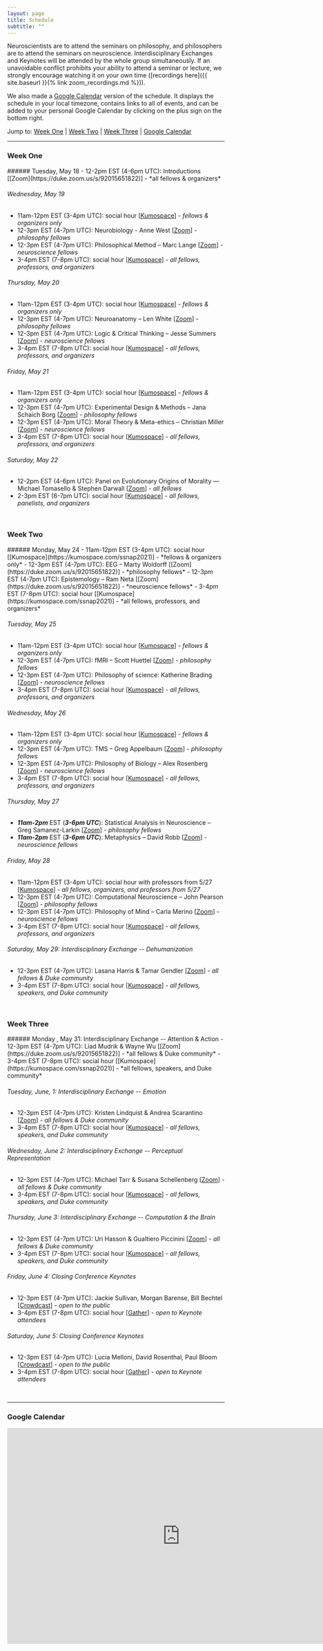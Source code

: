 ```yaml
---
layout: page
title: Schedule
subtitle: ""
---
```

Neuroscientists are to attend the seminars on philosophy, and philosophers are to attend the seminars on neuroscience. Interdisciplinary Exchanges and Keynotes will be attended by the whole group simultaneously. If an unavoidable conflict prohibits your ability to attend a seminar or lecture, we strongly encourage watching it on your own time ([recordings here]({{ site.baseurl }}{% link zoom_recordings.md %})).

We also made a [Google Calendar](#google-calendar) version of the schedule. It displays the schedule in your local timezone, contains links to all of events, and can be added to your personal Google Calendar by clicking on the plus sign on the bottom right.

Jump to: [Week One](#week-one) \| [Week Two](#week-two) \| [Week Three](#week-three) \| [Google Calendar](#google-calendar)

---
### Week One
<p></p>
###### Tuesday, May 18
  - 12-2pm EST (4-6pm UTC): Introductions [[Zoom](https://duke.zoom.us/s/92015651822)] - *all fellows & organizers*

###### Wednesday, May 19
  - 11am-12pm EST (3-4pm UTC): social hour [[Kumospace](https://kumospace.com/ssnap2021)] - *fellows & organizers only*
  - 12-3pm EST (4-7pm UTC): Neurobiology - Anne West [[Zoom](https://duke.zoom.us/s/92015651822)] - *philosophy fellows*
  - 12-3pm EST (4-7pm UTC): Philosophical Method – Marc Lange [[Zoom](https://duke.zoom.us/s/92015651822)] - *neuroscience fellows*
  - 3-4pm EST (7-8pm UTC): social hour [[Kumospace](https://kumospace.com/ssnap2021)] - *all fellows, professors, and organizers*

###### Thursday, May 20
  - 11am-12pm EST (3-4pm UTC): social hour [[Kumospace](https://kumospace.com/ssnap2021)] - *fellows & organizers only*
  - 12-3pm EST (4-7pm UTC): Neuroanatomy – Len White [[Zoom](https://duke.zoom.us/s/92015651822)] - *philosophy fellows*
  - 12-3pm EST (4-7pm UTC): Logic & Critical Thinking – Jesse Summers [[Zoom](https://duke.zoom.us/s/92015651822)] - *neuroscience fellows*
  - 3-4pm EST (7-8pm UTC): social hour [[Kumospace](https://kumospace.com/ssnap2021)] - *all fellows, professors, and organizers*

###### Friday, May 21
  - 11am-12pm EST (3-4pm UTC): social hour [[Kumospace](https://kumospace.com/ssnap2021)] - *fellows & organizers only*
  - 12-3pm EST (4-7pm UTC): Experimental Design & Methods – Jana Schaich Borg [[Zoom](https://duke.zoom.us/s/92015651822)] - *philosophy fellows*
  - 12-3pm EST (4-7pm UTC): Moral Theory & Meta-ethics – Christian Miller [[Zoom](https://duke.zoom.us/s/92015651822)] - *neuroscience fellows*
  - 3-4pm EST (7-8pm UTC): social hour [[Kumospace](https://kumospace.com/ssnap2021)] - *all fellows, professors, and organizers*

###### Saturday, May 22
  - 12-2pm EST (4-6pm UTC): Panel on Evolutionary Origins of Morality — Michael Tomasello & Stephen Darwall [[Zoom](https://duke.zoom.us/s/92015651822)] - *all fellows*
  - 2-3pm EST (6-7pm UTC): social hour [[Kumospace](https://kumospace.com/ssnap2021)] - *all fellows, panelists, and organizers*

<br>

### Week Two
<p></p>
###### Monday, May 24
  - 11am-12pm EST (3-4pm UTC): social hour [[Kumospace](https://kumospace.com/ssnap2021)] - *fellows & organizers only*
  - 12-3pm EST (4-7pm UTC): EEG – Marty Woldorff [[Zoom](https://duke.zoom.us/s/92015651822)] - *philosophy fellows*
  - 12-3pm EST (4-7pm UTC): Epistemology – Ram Neta [[Zoom](https://duke.zoom.us/s/92015651822)] - *neuroscience fellows*
  - 3-4pm EST (7-8pm UTC): social hour [[Kumospace](https://kumospace.com/ssnap2021)] - *all fellows, professors, and organizers*

###### Tuesday, May 25
  - 11am-12pm EST (3-4pm UTC): social hour [[Kumospace](https://kumospace.com/ssnap2021)] - *fellows & organizers only*
  - 12-3pm EST (4-7pm UTC): fMRI – Scott Huettel [[Zoom](https://duke.zoom.us/s/92015651822)] - *philosophy fellows*
  - 12-3pm EST (4-7pm UTC): Philosophy of science: Katherine Brading [[Zoom](https://duke.zoom.us/s/92015651822)] - *neuroscience fellows*
  - 3-4pm EST (7-8pm UTC): social hour [[Kumospace](https://kumospace.com/ssnap2021)] - *all fellows, professors, and organizers*

###### Wednesday, May 26
  - 11am-12pm EST (3-4pm UTC): social hour [[Kumospace](https://kumospace.com/ssnap2021)] - *fellows & organizers only*
  - 12-3pm EST (4-7pm UTC): TMS – Greg Appelbaum [[Zoom](https://duke.zoom.us/s/92015651822)] - *philosophy fellows*
  - 12-3pm EST (4-7pm UTC): Philosophy of Biology – Alex Rosenberg [[Zoom](https://duke.zoom.us/s/92015651822)] - *neuroscience fellows*
  - 3-4pm EST (7-8pm UTC): social hour [[Kumospace](https://kumospace.com/ssnap2021)] - *all fellows, professors, and organizers*

###### Thursday, May 27
  - ***11am-2pm*** EST (***3-6pm UTC***): Statistical Analysis in Neuroscience – Greg Samanez-Larkin [[Zoom](https://duke.zoom.us/s/92015651822)] - *philosophy fellows*
  - ***11am-2pm*** EST (***3-6pm UTC***): Metaphysics – David Robb [[Zoom](https://duke.zoom.us/s/92015651822)] - *neuroscience fellows*

###### Friday, May 28
  - 11am-12pm EST (3-4pm UTC): social hour with professors from 5/27 [[Kumospace](https://kumospace.com/ssnap2021)] - *all fellows, organizers, and professors from 5/27*
  - 12-3pm EST (4-7pm UTC): Computational Neuroscience – John Pearson [[Zoom](https://duke.zoom.us/s/92015651822)] - *philosophy fellows*
  - 12-3pm EST (4-7pm UTC): Philosophy of Mind – Carla Merino [[Zoom](https://duke.zoom.us/s/92015651822)] - *neuroscience fellows*
  - 3-4pm EST (7-8pm UTC): social hour [[Kumospace](https://kumospace.com/ssnap2021)] - *all fellows, professors, and organizers*


###### Saturday, May 29: Interdisciplinary Exchange -- Dehumanization
  - 12-3pm EST (4-7pm UTC): Lasana Harris & Tamar Gendler [[Zoom](https://duke.zoom.us/s/92015651822)] - *all fellows & Duke community*
  - 3-4pm EST (7-8pm UTC): social hour [[Kumospace](https://kumospace.com/ssnap2021)] - *all fellows, speakers, and Duke community*

  <br>

### Week Three
<p></p>
###### Monday , May 31: Interdisciplinary Exchange -- Attention & Action
  - 12-3pm EST (4-7pm UTC): Liad Mudrik & Wayne Wu [[Zoom](https://duke.zoom.us/s/92015651822)] - *all fellows & Duke community*
  - 3-4pm EST (7-8pm UTC): social hour [[Kumospace](https://kumospace.com/ssnap2021)] - *all fellows, speakers, and Duke community*

###### Tuesday, June, 1: Interdisciplinary Exchange -- Emotion
  - 12-3pm EST (4-7pm UTC): Kristen Lindquist & Andrea Scarantino [[Zoom](https://duke.zoom.us/s/92015651822)] - *all fellows & Duke community*
  - 3-4pm EST (7-8pm UTC): social hour [[Kumospace](https://kumospace.com/ssnap2021)] - *all fellows, speakers, and Duke community*

###### Wednesday, June 2: Interdisciplinary Exchange -- Perceptual Representation
  - 12-3pm EST (4-7pm UTC): Michael Tarr & Susana Schellenberg [[Zoom](https://duke.zoom.us/s/92015651822)] - *all fellows & Duke community*
  - 3-4pm EST (7-8pm UTC): social hour [[Kumospace](https://kumospace.com/ssnap2021)] - *all fellows, speakers, and Duke community*

###### Thursday, June 3: Interdisciplinary Exchange -- Computation & the Brain
  - 12-3pm EST (4-7pm UTC): Uri Hasson & Gualtiero Piccinini [[Zoom](https://duke.zoom.us/s/92015651822)] - *all fellows & Duke community*
  - 3-4pm EST (7-8pm UTC): social hour [[Kumospace](https://kumospace.com/ssnap2021)] - *all fellows, speakers, and Duke community*

###### Friday, June 4: Closing Conference Keynotes
  - 12-3pm EST (4-7pm UTC): Jackie Sullivan, Morgan Barense, Bill Bechtel [[Crowdcast]()] - *open to the public*
  - 3-4pm EST (7-8pm UTC): social hour [[Gather](https://gather.town/i/kiOT3RLu)] - *open to Keynote attendees*

###### Saturday, June 5: Closing Conference Keynotes
  - 12-3pm EST (4-7pm UTC): Lucia Melloni, David Rosenthal, Paul Bloom [[Crowdcast]()] - *open to the public*
  - 3-4pm EST (7-8pm UTC): social hour [[Gather](https://gather.town/i/kiOT3RLu)] - *open to Keynote attendees*

<br>

---
### Google Calendar
<iframe src="https://calendar.google.com/calendar/embed?src=nvbmadcfm17kfjnl4029ai9iqg%40group.calendar.google.com&ctz=America%2FNew_York;color=%23B39DDB&amp;mode=AGENDA" style="border-width:0" width="800" height="500" frameborder="0" scrolling="no"></iframe>
